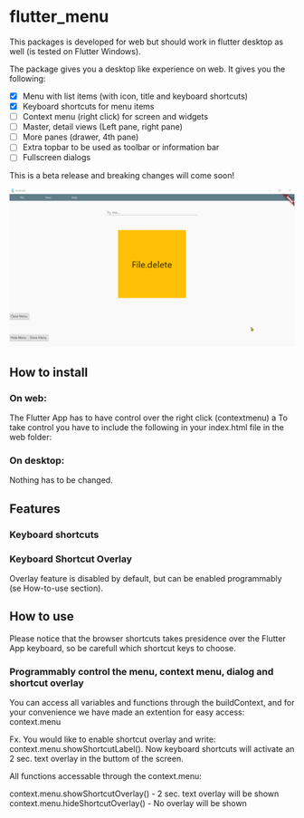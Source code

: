 # flutter_menu

This packages is developed for web but should work in flutter desktop as well (is tested on Flutter Windows). 

The package gives you a desktop like experience on web. It gives you the following:

- [x] Menu with list items (with icon, title and keyboard shortcuts)
- [x] Keyboard shortcuts for menu items
- [ ] Context menu (right click) for screen and widgets
- [ ] Master, detail views (Left pane, right pane)
- [ ] More panes (drawer, 4th pane)
- [ ] Extra topbar to be used as toolbar or information bar
- [ ] Fullscreen dialogs
 
 This is a beta release and breaking changes will come soon!

![Example](screenshots/example.gif)



## How to install

### On web:

The Flutter App has to have control over the right click (contextmenu) a
To take control you have to include the following in your index.html file in the web folder:

<body oncontextmenu="return false;"></body>

### On desktop:

Nothing has to be changed.


## Features

### Keyboard shortcuts

### Keyboard Shortcut Overlay

Overlay feature is disabled by default, but can be enabled programmably (se How-to-use section).

## How to use

Please notice that the browser shortcuts takes presidence over the Flutter App keyboard, so be carefull which shortcut keys to choose.

### Programmably control the menu, context menu, dialog and shortcut overlay

You can access all variables and functions through the buildContext, and for your convenience we have made an extention for easy access: context.menu

Fx.
You would like to enable shortcut overlay and write: context.menu.showShortcutLabel(). Now keyboard shortcuts will activate an 2 sec. text overlay in the buttom of the screen.

All functions accessable through the context.menu:

context.menu.showShortcutOverlay()  - 2 sec. text overlay will be shown
context.menu.hideShortcutOverlay()  - No overlay will be shown


